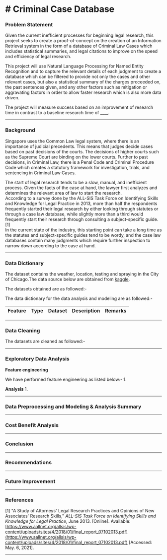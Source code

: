 # # Criminal Case Database

### Problem Statement

Given the current inefficient processes for beginning legal research, this project seeks to create a proof-of-concept on the creation of an Information Retrieval system in the form of a database of Criminal Law Cases which includes statistical summaries, and legal citations to improve on the speed and efficiency of legal research.  

This project will use Natural Language Processing for Named Entity Recognition and to capture the relevant details of each judgment to create a database which can be filtered to provide not only the cases and other relevant cases, but also a statistical summary of the charges proceeded on, the past sentences given, and any other factors such as mitigation or aggravating factors in order to allow faster research which is also more data driven.  

The project will measure success based on an improvement of research time in contrast to a baseline research time of ____.

---
### Background

Singapore uses the Common Law legal system, where there is an importance of judicial precedents. This means that judges decide cases based on past decisions of the courts. The decisions of higher courts such as the Supreme Court are binding on the lower courts.
Further to past decisions, in Criminal Law, there is a Penal Code and Criminal Procedure Code which creates a statutory framework for investigation, trials, and sentencing in Criminal Law Cases.  

The start of legal research tends to be a slow, manual, and inefficient process. Given the facts of the case at hand, the lawyer first analyzes and determines the relevant area of law to start the research.  
According to a survey done by the ALL-SIS Task Force on Identifying Skills and Knowledge for Legal Practice in 2013, more than half the respondents frequently started their legal research by either looking through statutes or through a case law database, while slightly more than a third would frequently start their research through consulting a subject-specific guide.[1]  
In the current state of the industry, this starting point can take a long time as the statutes and subject-specific guides tend to be wordy, and the case law databases contain many judgments which require further inspection to narrow down according to the case at hand.  



---
### Data Dictionary

The dataset contains the weather, location, testing and spraying in the City of Chicago.The data source below are obtained from [kaggle](https://www.kaggle.com/c/predict-west-nile-virus/data).

The datasets obtained are as followed:-



The data dictionary for the data analysis and modeling are as followed:-

|Feature|Type|Dataset|Description|Remarks|
|:---|:---|:---|:---|:---|


---
### Data Cleaning

The datasets are cleaned as followed:-



---
### Exploratory Data Analysis

**Feature engineering**

We have performed feature engineering as listed below:-
1.

**Analysis**
1.

----
### Data Preprocessing and Modeling & Analysis Summary


---

### Cost Benefit Analysis

---

### Conclusion


---

### Recommendations

---
### Future Improvement


---
### References

[1] "A Study of Attorneys' Legal Research Practices and Opinions of New Associates' Research Skills," *ALL-SIS Task Force on Identifying Skills and Knowledge for Legal Practice*, June 2013. [Online]. Available: [https://www.aallnet.org/allsis/wp-content/uploads/sites/4/2018/01/final_report_07102013.pdf](https://www.aallnet.org/allsis/wp-content/uploads/sites/4/2018/01/final_report_07102013.pdf) [Accessed: May. 6, 2021].


---

